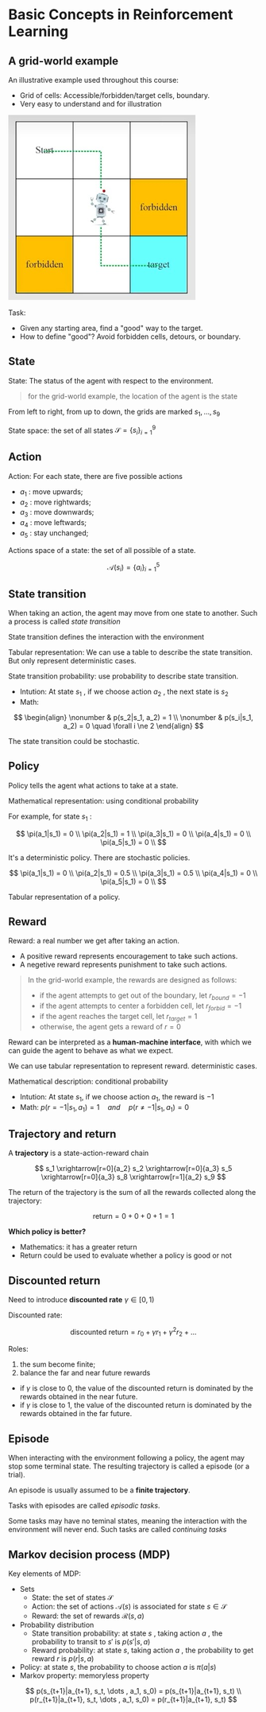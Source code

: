 # Basic Concepts in Reinforcement Learning

## A grid-world example

An illustrative example used throughout this course:

* Grid of cells: Accessible/forbidden/target cells, boundary.
* Very easy to understand and for illustration

![grid-world](../assets/lec1-grid-world.jpg)

Task:

* Given any starting area, find a "good" way to the target.
* How to define "good"? Avoid forbidden cells, detours, or boundary.

## State

State: The status of the agent with respect to the environment.

> for the grid-world example, the location of the agent is the state

From left to right, from up to down, the grids are marked $s_1,\dots, s_9$

State space: the set of all states $\mathcal S = \{s_i\}_{i=1}^9$

## Action

Action: For each state, there are five possible actions

* $a_1$ : move upwards;
* $a_2$ : move rightwards;
* $a_3$ : move downwards;
* $a_4$ : move leftwards;
* $a_5$ : stay unchanged;

Actions space of a state: the set of all possible of a state.

$$
\mathcal{A}(s_i) = \{a_i\}_{i=1}^5
$$

## State transition

When taking an action, the agent may move from one state to another. Such a process is called *state transition*

State transition defines the interaction with the environment

Tabular representation: We can use a table to describe the state transition.
But only represent deterministic cases.

State transition probability: use probability to describe state transition.

* Intution: At state $s_1$ , if we choose action $a_2$ , the next state is $s_2$
* Math:

$$
\begin{align}
\nonumber & p(s_2|s_1, a_2) = 1 \\
\nonumber & p(s_i|s_1, a_2) = 0 \quad \forall i \ne 2
\end{align}
$$

The state transition could be stochastic.

## Policy

Policy tells the agent what actions to take at a state.

Mathematical representation: using conditional probability

For example, for state $s_1$ :

$$
\pi(a_1|s_1) = 0 \\
\pi(a_2|s_1) = 1 \\
\pi(a_3|s_1) = 0 \\
\pi(a_4|s_1) = 0 \\
\pi(a_5|s_1) = 0 \\
$$

It's a deterministic policy.
There are stochastic policies.

$$
\pi(a_1|s_1) = 0 \\
\pi(a_2|s_1) = 0.5 \\
\pi(a_3|s_1) = 0.5 \\
\pi(a_4|s_1) = 0 \\
\pi(a_5|s_1) = 0 \\
$$

Tabular representation of a policy.

## Reward

Reward: a real number we get after taking an action.

* A positive reward represents encouragement to take such actions.
* A negetive reward represents punishment to take such actions.

> In the grid-world example, the rewards are designed as follows:
>
> * if the agent attempts to get out of the boundary, let $r_{bound} = -1$
> * if the agent attempts to center a forbidden cell, let $r_{forbid} = -1$
> * if the agent reaches the target cell, let $r_{target} = 1$
> * otherwise, the agent gets a reward of $r=0$

Reward can be interpreted as a **human-machine interface**, with which we can guide the agent to behave as what we expect.

We can use tabular representation to represent reward. deterministic cases.

Mathematical description: conditional probability

* Intution: At state $s_1$, if we choose action $a_1$, the reward is $-1$
* Math: $p(r=-1|s_1, a_1) = 1 \quad and \quad  p(r\ne -1|s_1, a_1) = 0$

## Trajectory and return

A **trajectory** is a state-action-reward chain

$$
s_1 \xrightarrow[r=0]{a_2} s_2 \xrightarrow[r=0]{a_3} s_5 \xrightarrow[r=0]{a_3} s_8 \xrightarrow[r=1]{a_2} s_9
$$

The return of the trajectory is the sum of all the rewards collected along the trajectory:

$$
\mathrm{return} = 0+0+0+1 = 1
$$

**Which policy is better?**

* Mathematics: it has a greater return
* Return could be used to evaluate whether a policy is good or not

## Discounted return

Need to introduce **discounted rate** $\gamma \in [0, 1)$

Discounted rate:

$$
\mathrm{discounted\ return}= r_0 + \gamma r_1 + \gamma^2 r_2 + \dots
$$

Roles:

1. the sum become finite;
2. balance the far and near future rewards

* if $\gamma$ is close to 0, the value of the discounted return is dominated by the rewards obtained in the near future.
* if $\gamma$ is close to 1, the value of the discounted return is dominated by the rewards obtained in the far future.

## Episode

When interacting with the environment following a policy, the agent may stop some terminal state. The resulting trajectory is called a episode (or a trial).

An episode is usually assumed to be a **finite trajectory**.

Tasks with episodes are called *episodic tasks*.

Some tasks may have no teminal states, meaning the interaction with the environment will never end. Such tasks are called *continuing tasks*

## Markov decision process (MDP)

Key elements of MDP:

* Sets
  * State: the set of states $\mathcal{S}$
  * Action: the set of actions $\mathcal{A}(s)$ is associated for state $s \in \mathcal{S}$
  * Reward: the set of rewards $\mathcal{R}(s, a)$
* Probability distribution
  * State transition probability: at state $s$ , taking action $a$ , the probability to transit to $s'$ is $p(s'|s, a)$
  * Reward probability: at state $s$, taking action $a$ , the probability to get reward $r$ is $p(r|s, a)$
* Policy: at state $s$, the probability to choose action $a$ is $\pi(a|s)$
* Markov property: memoryless property

$$
p(s_{t+1}|a_{t+1}, s_t, \dots , a_1, s_0) = p(s_{t+1}|a_{t+1}, s_t) \\
p(r_{t+1}|a_{t+1}, s_t, \dots , a_1, s_0) = p(r_{t+1}|a_{t+1}, s_t)
$$

